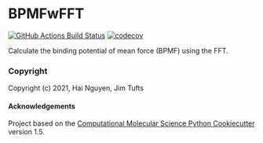 BPMFwFFT
==============================
[//]: # (Badges)
[![GitHub Actions Build Status](https://github.com/jimtufts/bpmfwfft/workflows/CI/badge.svg)](https://github.com/jimtufts/bpmfwfft/actions?query=workflow%3ACI)
[![codecov](https://codecov.io/gh/jimtufts/bpmfwfft/branch/main/graph/badge.svg)](https://codecov.io/gh/jimtufts/bpmfwfft/branch/main)


Calculate the binding potential of mean force (BPMF) using the FFT.

### Copyright

Copyright (c) 2021, Hai Nguyen, Jim Tufts


#### Acknowledgements
 
Project based on the 
[Computational Molecular Science Python Cookiecutter](https://github.com/molssi/cookiecutter-cms) version 1.5.
